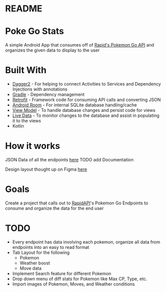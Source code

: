 # README
# Poke Go Stats
A simple Android App that consumes off of [Rapid's Pokemon Go API](https://rapidapi.com/brianiswu/api/pokemon-go1) and organizes the given data to display to the user

# Built With
* [Dagger2](https://dagger.dev/) - For helping to connect Activities to Services and Dependency Injections with annotations
* [Gradle](https://gradle.org/) - Dependency management
* [Retrofit](https://square.github.io/retrofit/) - Framework code for consuming API calls and converting JSON
* [Android Room](https://developer.android.com/topic/libraries/architecture/room) - For internal SQLite database handling/cache
* [View Model](https://developer.android.com/topic/libraries/architecture/viewmodel) - To handle database changes and persist code for views
* [Live Data](https://developer.android.com/topic/libraries/architecture/livedata) - To monitor changes to the database and assist in populating it to the views
* Kotlin

# How it works
JSON Data of all the endpoints [here](https://pastebin.com/UXTUaGDX)
TODO add Documentation

Design layout thought up on Figma [here](https://www.figma.com/file/YqNCemCw1D11ra9U2rWBj0/Poke-Go-Stats?node-id=0%3A1)

# Goals
Create a project that calls out to [RapidAPI](https://rapidapi.com/brianiswu/api/pokemon-go1)'s Pokemon Go Endpoints to consume and organize the data for the end user

# TODO
* Every endpoint has data involving each pokemon, organize all data from endpoints into an easy to read format
* Tab Layout for the following
    * Pokemon
    * Weather boost
    * Move data
* Implement Search feature for different Pokemon
* Drop down menu of diff stats for Pokemon like Max CP, Type, etc.
* Import images of Pokemon, Moves, and Weather conditions
